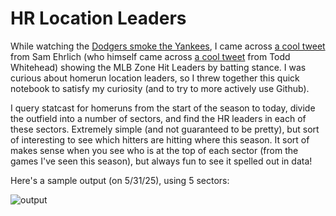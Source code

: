 # HR Location Leaders

While watching the [Dodgers smoke the Yankees](https://baseballsavant.mlb.com/gamefeed?gamePk=777698), I came across [a cool tweet](https://x.com/SamEhrlich/status/1928963541962240107) from  Sam Ehrlich (who himself came across [a cool tweet](https://x.com/CrumpledJumper/status/1928928847959044348) from Todd Whitehead) showing the MLB Zone Hit Leaders by batting stance. I was curious about homerun location leaders, so I threw together this quick notebook to satisfy my curiosity (and to try to more actively use Github). 

I query statcast for homeruns from the start of the season to today, divide the outfield into a number of sectors, and find the HR leaders in each of these sectors. Extremely simple (and not guaranteed to be pretty), but sort of interesting to see which hitters are hitting where this season. It sort of makes sense when you see who is at the top of each sector (from the games I've seen this season), but always fun to see it spelled out in data!

Here's a sample output (on 5/31/25), using 5 sectors:

![output](example_outut/hrs_through_may.png)
